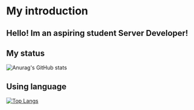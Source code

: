 # My introduction

## Hello! Im an aspiring student Server Developer!

## My status

![Anurag's GitHub stats](https://github-readme-stats.vercel.app/api?username=깃허브아이디&show_icons=true&theme=dark)

## Using language

[![Top Langs](https://github-readme-stats.vercel.app/api/top-langs/?username=anuraghazra&layout=compact)](https://github.com/anuraghazra/github-readme-stats)
